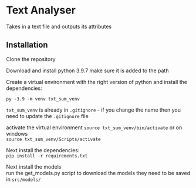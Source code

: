 # Text Analyser

Takes in a text file and outputs its attributes  

## Installation
Clone the repository

Download and install python 3.9.7 make sure it is added to the path

Create a virtual environment with the right version of python and install the dependencies:

`py -3.9 -m venv txt_sum_venv`

`txt_sum_venv` is already in `.gitignore` - if you change the name then you need to update the  `.gitignore` file

activate the virtual environment
`source txt_sum_venv/bin/activate` or on windows  
`source txt_sum_venv/Scripts/activate`  

Next install the dependencies:  
`pip install -r requirements.txt`

Next install the models  
run the get_models.py script to download the models they need to be saved in `src/models/`
